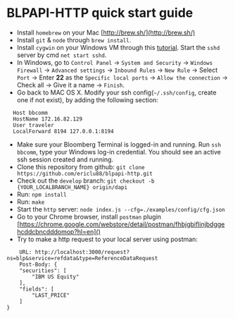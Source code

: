 # BLPAPI-HTTP quick start guide

- Install `homebrew` on your Mac [http://brew.sh/](http://brew.sh/)
- Install `git` & `node` through `brew install`.
- Install `cygwin` on your Windows VM through this [tutorial](http://www.larsavery.com/blog/how-to-install-sshd-secure-shell-server-on-windows-using-cygwin/). Start the `sshd` server by cmd `net start sshd`.
- In Windows, go to `Control Panel` -> `System and Security` -> `Windows Firewall` -> `Advanced settings` -> `Inbound Rules` -> `New Rule` -> Select `Port` -> Enter **22** as the `Specific local ports` -> `Allow the connection` -> Check all -> Give it a name -> `Finish`.
- Go back to MAC OS X. Modify your ssh config(`~/.ssh/config`, create one if not exist), by adding the following section:

```
  Host bbcomm
  HostName 172.16.82.129
  User traveler
  LocalForward 8194 127.0.0.1:8194
```

- Make sure your Bloomberg Terminal is logged-in and running. Run `ssh bbcomm`, type your Windows log-in credential. You should see an active ssh session created and running.
- Clone this repository from github: `git clone https://github.com/ericlu88/blpapi-http.git`
- Check out the `develop` branch: `git checkout -b {YOUR_LOCALBRANCH_NAME} origin/dapi`
- Run: `npm install`
- Run: `make`
- Start the `http` server: `node index.js --cfg=./examples/config/cfg.json`
- Go to your Chrome browser, install `postman` plugin [https://chrome.google.com/webstore/detail/postman/fhbjgbiflinjbdggehcddcbncdddomop?hl=en]()
- Try to make a http request to your local server using postman:

```
    URL: http://localhost:3000/request?ns=blp&service=refdata&type=ReferenceDataRequest
    Post-Body: {
    "securities": [
        "IBM US Equity"
    ],
    "fields": [
        "LAST_PRICE"
    ]
}
```
